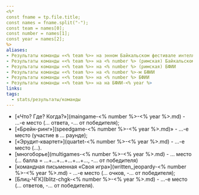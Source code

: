 ```yaml
---
<%*
const fname = tp.file.title;
const names = fname.split("-"); 
const team = names[0];
const number = names[1];
const year = names[2];
%>
aliases:
- Результаты команды «<% team %>» на энном Байкальском фестивале интеллектуальных игр
- Результаты команды «<% team %>» на <% number %> (римская) Байкальском фестивале интеллектуальных игр
- Результаты команды «<% team %>» на <% number %> (римская) БФИИ
- Результаты команды «<% team %>» на <% number %>-м БФИИ
- Результаты команды «<% team %>» на <% number %> БФИИ
- Результаты команды «<% team %>» на на БФИИ-<% year %>
links: 
tags:
  - stats/результаты/команды
---
```

* [«Что? Где? Когда?»](maingame-<% number %>-<% year %>.md) - ...-е место (... ответа, -... от победителя);
* [«Брейн-ринг»](speedgame-<% number %>-<% year %>.md)» - ...-е место (участие в ... раунде);
* [«Эрудит-квартет»](quartet-<% number %>-<% year %>.md) - ...-е место (...).
* [многоборье](multigames-<% number %>-<% year %>.md) - ... место (... балла = ...+...+...+...+...+..., -... от победителя)
* [командная письменная «Своя игра»](written_jeopardy-<% number %>-<% year %>.md) - ...-е место (... очков, -... от победителя);
* [Блиц-ЧГК](blitz-chgk-<% number %>-<% year %>.md) - ...-е место (... ответов, -... от победителя).
